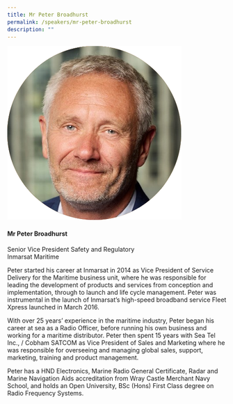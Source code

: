 ```yaml
---
title: Mr Peter Broadhurst
permalink: /speakers/mr-peter-broadhurst
description: ""
---
```

<div class="row">
<div class="col is-3"><img src="/images/Speakers/Peter Broadhurst.png" /></div>
<div class="col is-9 speaker-details">
<h4>Mr Peter Broadhurst</h4>
<p>Senior Vice President Safety and Regulatory<br />Inmarsat Maritime</p>
<p>Peter started his career at Inmarsat in 2014 as Vice President of Service Delivery for the Maritime business unit, where he was responsible for leading the development of products and services from conception and implementation, through to launch and life cycle management. Peter was instrumental in the launch of Inmarsat&rsquo;s high-speed broadband service Fleet Xpress launched in March 2016.</p>
<p>With over 25 years&rsquo; experience in the maritime industry, Peter began his career at sea as a Radio Officer, before running his own business and working for a maritime distributor. Peter then spent 15 years with Sea Tel Inc., / Cobham SATCOM as Vice President of Sales and Marketing where he was responsible for overseeing and managing global sales, support, marketing, training and product management.</p>
<p>Peter has a HND Electronics, Marine Radio General Certificate, Radar and Marine Navigation Aids accreditation from Wray Castle Merchant Navy School, and holds an Open University, BSc (Hons) First Class degree on Radio Frequency Systems.</p>
</div>
</div>